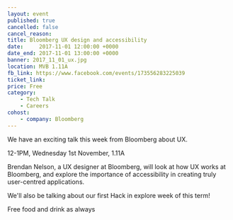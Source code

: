 ```yaml
---
layout: event
published: true
cancelled: false
cancel_reason:
title: Bloomberg UX design and accessibility
date:     2017-11-01 12:00:00 +0000
date_end: 2017-11-01 13:00:00 +0000
banner: 2017_11_01_ux.jpg
location: MVB 1.11A
fb_link: https://www.facebook.com/events/173556283225039
ticket_link:
price: Free
category:
    - Tech Talk
    - Careers
cohost:
    - company: Bloomberg
---
```


We have an exciting talk this week from Bloomberg about UX.

12-1PM, Wednesday 1st November, 1.11A

Brendan Nelson, a UX designer at Bloomberg, will look at how UX works at Bloomberg, and explore the importance of accessibility in creating truly user-centred applications.

We'll also be talking about our first Hack in explore week of this term!

Free food and drink as always


